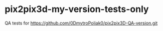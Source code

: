 # pix2pix3d-my-version-tests-only
QA tests for https://github.com/0DmytroPoliak0/pix2pix3D-QA-version.git

